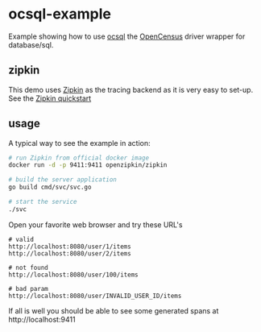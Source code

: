# ocsql-example

Example showing how to use [ocsql] the [OpenCensus] driver wrapper for database/sql.

## zipkin

This demo uses [Zipkin] as the tracing backend as it is very easy to set-up.
See the [Zipkin quickstart](https://zipkin.io/pages/quickstart)

## usage

A typical way to see the example in action:
```bash
# run Zipkin from official docker image
docker run -d -p 9411:9411 openzipkin/zipkin

# build the server application
go build cmd/svc/svc.go

# start the service
./svc
```

Open your favorite web browser and try these URL's
```
# valid
http://localhost:8080/user/1/items
http://localhost:8080/user/2/items

# not found
http://localhost:8080/user/100/items

# bad param
http://localhost:8080/user/INVALID_USER_ID/items

```

If all is well you should be able to see some generated spans at http://localhost:9411

[ocsql]:(https://github.com/basvanbeek/ocsql)
[zipkin]:(https://zipkin.io)
[opencensus]:(https://opencensus.io)
